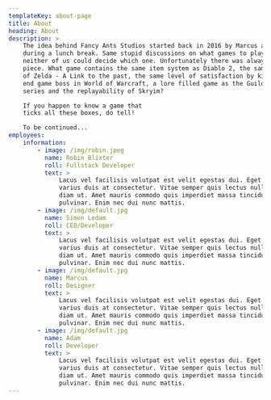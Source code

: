 ```yaml
---
templateKey: about-page
title: About
heading: About
description: >
    The idea behind Fancy Ants Studios started back in 2016 by Marcus and Simon
    during a lunch break. Same stupid discussions on what games to play and
    neither of us could decide which one. Unfortunately there was always a missing
    piece. What game contains the same item system as Diablo 2, the same feeling
    of Zelda - A Link to the past, the same level of satisfaction by killing an
    end game boss in World of Warcraft, a lore filled game as the Guild Wars
    series and the replayability of Skryim?

    If you happen to know a game that
    ticks all these boxes, do tell!

    To be continued...
employees:
    information:
        - image: /img/robin.jpeg
          name: Robin Blixter
          roll: Fullstack Developer
          text: >
              Lacus vel facilisis volutpat est velit egestas dui. Eget arcu dictum
              varius duis at consectetur. Vitae semper quis lectus nulla at volutpat
              diam ut. Amet mauris commodo quis imperdiet massa tincidunt nunc
              pulvinar. Enim nec dui nunc mattis.
        - image: /img/default.jpg
          name: Simon Ledam
          roll: CEO/Developer
          text: >
              Lacus vel facilisis volutpat est velit egestas dui. Eget arcu dictum
              varius duis at consectetur. Vitae semper quis lectus nulla at volutpat
              diam ut. Amet mauris commodo quis imperdiet massa tincidunt nunc
              pulvinar. Enim nec dui nunc mattis.
        - image: /img/default.jpg
          name: Marcus
          roll: Designer
          text: >
              Lacus vel facilisis volutpat est velit egestas dui. Eget arcu dictum
              varius duis at consectetur. Vitae semper quis lectus nulla at volutpat
              diam ut. Amet mauris commodo quis imperdiet massa tincidunt nunc
              pulvinar. Enim nec dui nunc mattis.
        - image: /img/default.jpg
          name: Adam
          roll: Developer
          text: >
              Lacus vel facilisis volutpat est velit egestas dui. Eget arcu dictum
              varius duis at consectetur. Vitae semper quis lectus nulla at volutpat
              diam ut. Amet mauris commodo quis imperdiet massa tincidunt nunc
              pulvinar. Enim nec dui nunc mattis.
---
```

